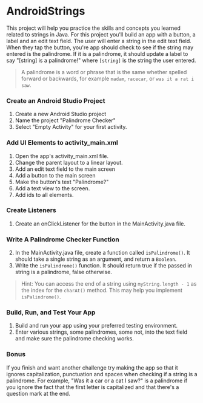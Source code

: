 # AndroidStrings

This project will help you practice the skills and concepts you learned related to strings in Java. For this project you'll build an app with a button, a label and an edit text field. The user will enter a string in the edit text field. When they tap the button, you're app should check to see if the string may entered is the palindrome. If it is a palindrome, it should update a label to say "[string] is a palindrome!" where `[string]` is the string the user entered.

> A palindrome is a word or phrase that is the same whether spelled forward or backwards, for example `madam`, `racecar`, or `was it a rat i saw`.

### Create an Android Studio Project

1. Create a new Android Studio project
2. Name the project "Palindrome Checker"
3. Select "Empty Activity" for your first activity.

### Add UI Elements to activity_main.xml

1. Open the app's activity_main.xml file.
2. Change the parent layout to a linear layout.
3. Add an edit text field to the main screen
4. Add a button to the main screen
5. Make the button's text "Palindrome?"
6. Add a text view to the screen.
7. Add ids to all elements.

### Create Listeners

1. Create an onClickListener for the button in the MainActivity.java file.

### Write A Palindrome Checker Function

2. In the MainActivity.java file, create a function called `isPalindrome()`. It should take a single string as an argument, and return a `Boolean`.
3. Write the `isPalindrome()` function. It should return true if the passed in string is a palindrome, false otherwise.

> Hint: You can access the end of a string using `myString.length - 1` as the index for the `charAt()` method. This may help you implement `isPalindrome()`.

### Build, Run, and Test Your App

1. Build and run your app using your preferred testing environment.
2. Enter various strings, some palindromes, some not, into the text field and make sure the palindrome checking works.

### Bonus

If you finish and want another challenge try making the app so that it ignores capitalization, punctuation and spaces when checking if a string is a palindrome. For example, "Was it a car or a cat I saw?" is a palindrome if you ignore the fact that the first letter is capitalized and that there's a question mark at the end.
